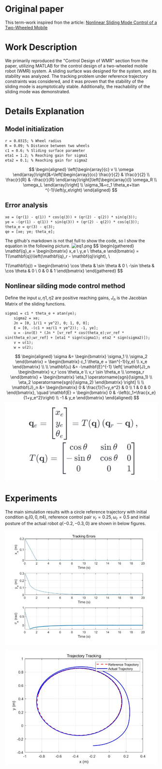 # Original paper

This term-work inspired fron the article: [Nonlinear Sliding Mode Control of a Two-Wheeled Mobile](https://discovery.ucl.ac.uk/id/eprint/1551571/1/Spurgeon_authorFinalVersion.pdf)

# Work Description

We primarily reproduced the "Control Design of WMR" section from the paper, utilizing MATLAB for the control design of a two-wheeled mobile robot (WMR) system. A sliding surface was designed for the system, and its stability was analyzed. The tracking problem under reference trajectory constraints was considered, and it was proven that the stability of the sliding mode is asymptotically stable. Additionally, the reachability of the sliding mode was demonstrated.

# Details Explanation

## Model initialization

```
r = 0.0315; % Wheel radius
R = 0.09; % Distance between two wheels
c1 = 0.6; % Sliding surface parameter
eta1 = 1.2; % Reaching gain for sigma1
eta2 = 0.1; % Reaching gain for sigma2

```

$$
\begin{aligned}
\left[\begin{array}{c}
v \\
\omega
\end{array}\right]&=\left[\begin{array}{cc}
\frac{r}{2} & \frac{r}{2} \\
\frac{r}{R} & -\frac{r}{R}
\end{array}\right]\left[\begin{array}{l}
\omega_R \\
\omega_L
\end{array}\right] \\
\sigma_1&=c_1 \theta_e+\tan ^{-1}\left(y_e\right)
\end{aligned}
$$

## Error analysis

```
xe = (qr(1) - q(1)) * cos(q(3)) + (qr(2) - q(2)) * sin(q(3));
ye = -(qr(1) - q(1)) * sin(q(3)) + (qr(2) - q(2)) * cos(q(3));
theta_e = qr(3) - q(3);
qe = [xe; ye; theta_e];

```

The github's markdown is not that full to show the code, so I show the equation in the following picture.
![eq1.png](./figures/eq1.png)
$$
\begin{gathered}
\mathbf{q}_e = \begin{bmatrix}
x_e \\
y_e \\
\theta_e
\end{bmatrix} = T(\mathbf{q})\left(\mathbf{q}_r - \mathbf{q}\right), \\

T(\mathbf{q}) = \begin{bmatrix}
\cos \theta & \sin \theta & 0 \\
-\sin \theta & \cos \theta & 0 \\
0 & 0 & 1
\end{bmatrix}
\end{gathered}
$$

## Nonlinear silding mode control method

Define the input $u, η1,η2$ are positive reaching gains, $J_n$ is the Jacobian Matrix of the sliding functions.

```
sigma1 = c1 * theta_e + atan(ye);
    sigma2 = xe;
    Jn = [0, 1/(1 + ye^2), 0; 1, 0, 0];
    E = [0, -(c1 + xe/(1 + ye^2)); -1, ye];
    u = -inv(E) * (Jn * [vr_ref * cos(theta_e);vr_ref * sin(theta_e);wr_ref] + [eta1 * sign(sigma1); eta2 * sign(sigma2)]);
    v = u(1);
    w = u(2);
```

$$
\begin{aligned}
\sigma &= \begin{bmatrix}
\sigma_1 \\
\sigma_2
\end{bmatrix} = \begin{bmatrix}
c_1 \theta_e + \tan^{-1}(y_e) \\
x_e
\end{bmatrix} \\
\\
\mathbf{u} &= -\mathbf{E}^{-1} \left[ \mathbf{J}_n \begin{bmatrix}
v_r \cos \theta_e \\
v_r \sin \theta_e \\
\omega_r
\end{bmatrix} + \begin{bmatrix}
\eta_1 \operatorname{sgn}(\sigma_1) \\
\eta_2 \operatorname{sgn}(\sigma_2)
\end{bmatrix} \right] \\
\\
\mathbf{J}_n &= \begin{bmatrix}
0 & \frac{1}{1+y_e^2} & 0 \\
1 & 0 & 0
\end{bmatrix}, \quad \mathbf{E} = \begin{bmatrix}
0 & -\left(c_1+\frac{x_e}{1+y_e^2}\right) \\
-1 & y_e
\end{bmatrix}
\end{aligned}
$$
![eq2.png](./figures/eq2.png)

# Experiments
The main simulation results with a circle reference trajectory with initial condition $q_r(0, 0, π4 )$, reference control pair $v_r = 0.25, ω_r = 0.5$ and initial posture of the actual robot $q(−0.2, −0.3, 0)$ are shown in below figures.



![tracking errors.jpg](figures\tracking_errors.jpg)




![trajectory tracking.jpg](figures\trajectory_tracking.jpg)

